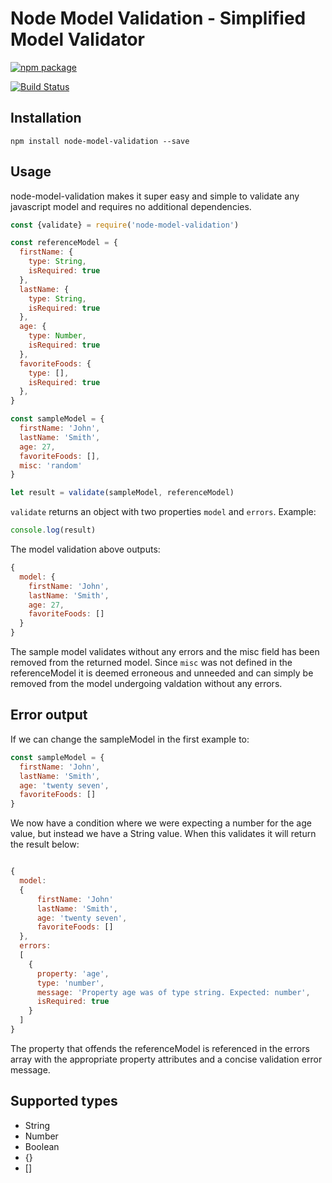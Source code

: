 
# Node Model Validation - Simplified Model Validator

[![npm package](https://nodei.co/npm/node-model-validation.png?downloads=true&downloadRank=true&stars=true)](https://nodei.co/npm/node-model-validation/)


[![Build Status](https://travis-ci.org/SpenceSouth/node-model-validation.svg?branch=master)](https://travis-ci.org/SpenceSouth/node-model-validation)


## Installation
```
npm install node-model-validation --save
```

## Usage

node-model-validation makes it super easy and simple to validate any javascript model and requires no additional dependencies.

```js
const {validate} = require('node-model-validation')

const referenceModel = {
  firstName: {
    type: String,
    isRequired: true
  },
  lastName: {
    type: String,
    isRequired: true
  },
  age: {
    type: Number,
    isRequired: true
  },
  favoriteFoods: {
    type: [],
    isRequired: true
  },
}

const sampleModel = {
  firstName: 'John',
  lastName: 'Smith',
  age: 27,
  favoriteFoods: [],
  misc: 'random'
}

let result = validate(sampleModel, referenceModel)

```

`validate` returns an object with two properties `model` and `errors`.  Example:

```js
console.log(result)
```

The model validation above outputs:
```js
{
  model: {
    firstName: 'John',
    lastName: 'Smith',
    age: 27,
    favoriteFoods: []
  }
}
```

The sample model validates without any errors and the misc field has been removed from the returned model.  Since `misc` was not defined in the referenceModel it is deemed erroneous and unneeded and can simply be removed from the model undergoing valdation without any errors.

## Error output

If we can change the sampleModel in the first example to:

```js
const sampleModel = {
  firstName: 'John',
  lastName: 'Smith',
  age: 'twenty seven',
  favoriteFoods: []
}
```

We now have a condition where we were expecting a number for the age value, but instead we have a String value.  When this validates it will return the result below:

```js

{ 
  model: 
  { 
      firstName: 'John'
      lastName: 'Smith',
      age: 'twenty seven',
      favoriteFoods: [] 
  },
  errors: 
  [ 
    { 
      property: 'age',
      type: 'number',
      message: 'Property age was of type string. Expected: number',
      isRequired: true 
    } 
  ] 
}
```

The property that offends the referenceModel is referenced in the errors array with the appropriate property attributes and a concise validation error message.

## Supported types

* String
* Number
* Boolean
* {}
* []
